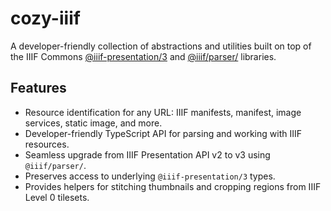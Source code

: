 # cozy-iiif

A developer-friendly collection of abstractions and utilities built on top of the IIIF Commons [@iiif-presentation/3](https://github.com/IIIF-Commons/presentation-3-types) and [@iiif/parser/](https://github.com/IIIF-Commons/parser) libraries.

## Features

- Resource identification for any URL: IIIF manifests, manifest, image services, static image, and more.
- Developer-friendly TypeScript API for parsing and working with IIIF resources.
- Seamless upgrade from IIIF Presentation API v2 to v3 using `@iiif/parser/`.
- Preserves access to underlying `@iiif-presentation/3` types.
- Provides helpers for stitching thumbnails and cropping regions from IIIF Level 0 tilesets.